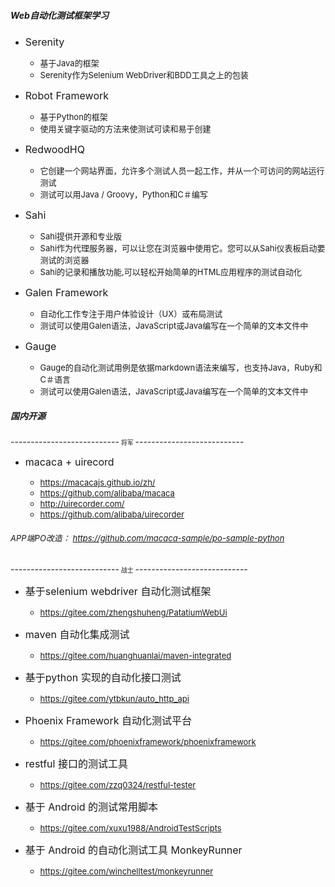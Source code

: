 ##### Web自动化测试框架学习

- <font size = 3> Serenity </font>

  - <font size = 2> 基于Java的框架</font> 
  - <font size = 2> Serenity作为Selenium WebDriver和BDD工具之上的包装 </font> 

- <font size = 3> Robot Framework </font>

  - <font size = 2> 基于Python的框架 </font> 
  - <font size = 2> 使用关键字驱动的方法来使测试可读和易于创建 </font>
  
- <font size = 3> RedwoodHQ </font>

  - <font size = 2> 它创建一个网站界面，允许多个测试人员一起工作，并从一个可访问的网站运行测试 </font> 
  - <font size = 2> 测试可以用Java / Groovy，Python和C＃编写 </font>

- <font size = 3> Sahi </font>

  - <font size = 2> Sahi提供开源和专业版 </font> 
  - <font size = 2> Sahi作为代理服务器，可以让您在浏览器中使用它。您可以从Sahi仪表板启动要测试的浏览器 </font>  
  - <font size = 2> Sahi的记录和播放功能,可以轻松开始简单的HTML应用程序的测试自动化 </font>

- <font size = 3> Galen Framework </font>

  - <font size = 2> 自动化工作专注于用户体验设计（UX）或布局测试 </font> 
  - <font size = 2> 测试可以使用Galen语法，JavaScript或Java编写在一个简单的文本文件中 </font>

- <font size = 3> Gauge </font>

  - <font size = 2> Gauge的自动化测试用例是依据markdown语法来编写，也支持Java，Ruby和C＃语言 </font> 
  - <font size = 2> 测试可以使用Galen语法，JavaScript或Java编写在一个简单的文本文件中 </font>



##### 国内开源

---------------------------<font size = 1> 将军 </font>---------------------------
- <font size = 3> macaca + uirecord </font>


  - <font size = 2> https://macacajs.github.io/zh/ </font> 
  - <font size = 2> https://github.com/alibaba/macaca </font> 
  - <font size = 2> http://uirecorder.com/ </font>
  - <font size = 2> https://github.com/alibaba/uirecorder</font>
   

###### <font size = 2>APP端PO改造： https://github.com/macaca-sample/po-sample-python </font>

---------------------------<font size = 1> 战士 </font>----------------------------

- <font size = 3> 基于selenium webdriver 自动化测试框架 </font>

  - <font size = 2> https://gitee.com/zhengshuheng/PatatiumWebUi </font> 

- <font size = 3> maven 自动化集成测试 </font>

  - <font size = 2> https://gitee.com/huanghuanlai/maven-integrated </font> 

- <font size = 3> 基于python 实现的自动化接口测试 </font>

  - <font size = 2> https://gitee.com/ytbkun/auto_http_api </font> 

- <font size = 3> Phoenix Framework 自动化测试平台 </font>

  - <font size = 2> https://gitee.com/phoenixframework/phoenixframework </font> 

- <font size = 3> restful 接口的测试工具 </font>

  - <font size = 2> https://gitee.com/zzq0324/restful-tester </font> 
  
- <font size = 3> 基于 Android 的测试常用脚本 </font>

  - <font size = 2> https://gitee.com/xuxu1988/AndroidTestScripts </font> 

- <font size = 3> 基于 Android 的自动化测试工具 MonkeyRunner </font>

  - <font size = 2> https://gitee.com/winchelltest/monkeyrunner </font> 

